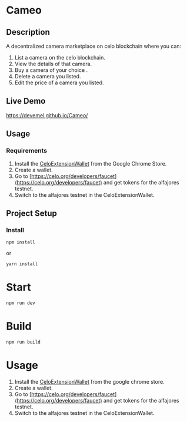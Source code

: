 # Cameo

## Description
A decentralized camera marketplace  on celo blockchain where you can:
1. List a camera on the celo blockchain.
2. View the details of that camera.
3. Buy a camera of your choice .
4. Delete a camera you listed.
4. Edit the price of a camera you listed.

## Live Demo

https://devemel.github.io/Cameo/

## Usage

### Requirements
1. Install the [CeloExtensionWallet](https://chrome.google.com/webstore/detail/celoextensionwallet/kkilomkmpmkbdnfelcpgckmpcaemjcdh?hl=en) from the Google Chrome Store.
2. Create a wallet.
3. Go to [https://celo.org/developers/faucet](https://celo.org/developers/faucet) and get tokens for the alfajores testnet.
4. Switch to the alfajores testnet in the CeloExtensionWallet.



## Project Setup

### Install

```
npm install
```

or

```
yarn install
```

# Start

```
npm run dev
```

# Build

```
npm run build
```
# Usage
1. Install the [CeloExtensionWallet](https://chrome.google.com/webstore/detail/celoextensionwallet/kkilomkmpmkbdnfelcpgckmpcaemjcdh?hl=en) from the google chrome store.
2. Create a wallet.
3. Go to [https://celo.org/developers/faucet](https://celo.org/developers/faucet) and get tokens for the alfajores testnet.
4. Switch to the alfajores testnet in the CeloExtensionWallet.

